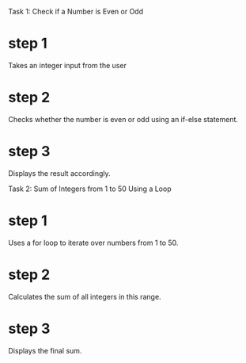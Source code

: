 Task 1: Check if a Number is Even or Odd
# step 1
Takes an integer input from the user 
# step 2 
Checks whether the number is even or odd using an if-else statement.
# step 3
Displays the result accordingly.

Task 2: Sum of Integers from 1 to 50 Using a Loop
# step 1 
Uses a for loop to iterate over numbers from 1 to 50.
# step 2
Calculates the sum of all integers in this range.
# step 3
Displays the final sum.
